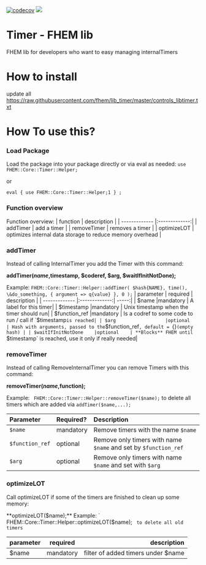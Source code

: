 [![codecov](https://codecov.io/gh/fhem/lib_timer/branch/master/graph/badge.svg)](https://codecov.io/gh/fhem/lib_timer)
![](https://github.com//fhem/lib_timer/workflows/Perl%20Modules%26FHEM%20Unittests/badge.svg?branch=master)

Timer - FHEM lib 
======


FHEM lib  for developers who want to easy managing internalTimers



How to install
======
update all https://raw.githubusercontent.com/fhem/lib_timer/master/controls_libtimer.txt

How To use this?
=====
### Load Package

Load the package into your package directly or via eval as needed:
`use FHEM::Core::Timer::Helper;`

or 

`eval { use FHEM::Core::Timer::Helper;1 } ;`

### Function overview

Function overview:
| function     | description  |
| ------------- |:-------------:| 
| addTimer    | add a timer |
| removeTimer | removes a timer |
| optimizeLOT | optimizes internal data storage to reduce memory overhead |

### addTimer

Instead of calling InternalTimer you add the Timer with this command:

**addTimer($name,$timestamp, $coderef, $arg, $waitIfInitNotDone);**

Example:
`FHEM::Core::Timer::Helper::addTimer( $hash{NAME}, time(), \&do_something, { argument => q{value} }, 0 );`
| parameter     | required | description  |
| ------------- |:-------------:| -----:|
| $name                 |mandatory   | A label for this timer|
| $timestamp            |mandatory   | Unix timestamp when the timer should run|
| $function_ref         |mandatory   | Is a codref to some code to run / call if `$timestamp` is reached|
| $arg                  |optional    | Hash with arguments, passed to the `$function_ref`, default = `{}`(empty hash) |
| $waitIfInitNotDone    |optional    | **Blocks** FHEM until `$timestamp` is reached, use it only if really needed|


### removeTimer

Instead of calling RemoveInternalTimer you can remove Timers with this command:

**removeTimer($name,$function);** 

Example:
`  FHEM::Core::Timer::Helper::removeTimer($name); ` to delete all timers which are added via `addTimer($name,...);`

| Parameter        | Required?      | Description  |
| :--------------- | :------------- | :------------|
| `$name`          | mandatory      | Remove timers with the name `$name` |
| `$function_ref`  | optional       | Remove only timers with name `$name` and set by `$function_ref` |
| `$arg`           | optional       | Remove only timers with name `$name` and set with `$arg` |

### optimizeLOT

Call optimizeLOT if some of the timers are finished to clean up some memory:

**optimizeLOT($name);** 
Example:
`  FHEM::Core::Timer::Helper::optimizeLOT($name); ` to delete all old timers`

| parameter     | required | description  |
| ------------- |:-------------:| -----:|
| $name                 |mandatory   | filter of added timers under $name |
